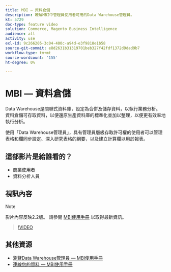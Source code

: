 ```yaml
---
title: MBI — 資料倉儲
description: 瞭解MBI中管理員使用者可用的Data Warehouse管理員。
kt: 5729
doc-type: feature video
solution: Commerce, Magento Business Intelligence
audience: all
activity: use
exl-id: 9c266205-3c04-400c-a94d-e3f9818e1b58
source-git-commit: e8d2631b31319701beb327f42fdf1372d9dad9b7
workflow-type: tm+mt
source-wordcount: '155'
ht-degree: 0%

---
```


# MBI — 資料倉儲

Data Warehouse是關聯式資料庫，設定為合併及儲存資料，以執行業務分析。 資料倉儲可存取資料，以便還原生產資料庫的標準化並加以整理，以便更有效率地執行分析。

使用「Data Warehouse管理員」，具有管理員層級存取許可權的使用者可以管理表格和欄同步設定、深入研究表格的綱要，以及建立計算欄以用於報表。

## 這部影片是給誰看的？

- 商業使用者
- 資料分析人員

## 視訊內容

>[!NOTE]
>
>影片內容反映2.2版。 請參閱 [MBI使用手冊](https://experienceleague.adobe.com/docs/commerce-business-intelligence/mbi/guide-overview.html) 以取得最新資訊。

>[!VIDEO](https://video.tv.adobe.com/v/35984?quality=12&learn=on)

## 其他資源

- [瀏覽Data Warehouse管理員 — MBI使用手冊](https://experienceleague.adobe.com/docs/commerce-business-intelligence/mbi/analyze/warehouse-manager/tour-dwm.html)
- [連線您的資料 — MBI使用手冊](https://experienceleague.adobe.com/docs/commerce-business-intelligence/mbi/analyze/connecting/connecting-data.html)
